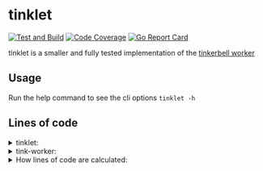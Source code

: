 # tinklet

[![Test and Build](https://github.com/jacobweinstock/tinklet/actions/workflows/ci.yaml/badge.svg)](https://github.com/jacobweinstock/tinklet/actions/workflows/ci.yaml)
[![Code Coverage](https://img.shields.io/endpoint?url=https://gist.githubusercontent.com/jacobweinstock/9d00cc54b39121e62d88ab6e02cec6dd/raw/branch-main.json)](https://gist.github.com/jacobweinstock/9d00cc54b39121e62d88ab6e02cec6dd#file-branch-main-coverage)
[![Go Report Card](https://goreportcard.com/badge/github.com/jacobweinstock/tinklet)](https://goreportcard.com/report/github.com/jacobweinstock/tinklet)

tinklet is a smaller and fully tested implementation of the [tinkerbell worker](https://docs.tinkerbell.org/services/tink-worker/)

## Usage

Run the help command to see the cli options `tinklet -h`

## Lines of code

<details>
  <summary>tinklet:</summary>

```bash
-------------------------------------------------------------------------------------
File                               files          blank        comment           code
-------------------------------------------------------------------------------------
./app/controller.go                                  24            176            169
./platform/tink/workflow.go                          15             14            122
./cmd/tinklet.go                                     11             11             67
./platform/container/container.go                     7              6             62
./main.go                                             7              0             34
./platform/tink/hardware.go                           7              6             33
./platform/errors.go                                  5              2             20
./cmd/config.go                                       1              1             12
./platform/interfaces.go                              5             25              1
-------------------------------------------------------------------------------------
TOTAL                                  9             82            241            520
-------------------------------------------------------------------------------------
```

</details>

<details>
  <summary>tink-worker:</summary>

```bash
--------------------------------------------------------------------------
File                    files          blank        comment           code
--------------------------------------------------------------------------
./internal/worker.go                      54              9            436
./cmd/root.go                             30              8            138
./internal/action.go                      16              6             97
./internal/registry.go                    11              6             78
./main.go                                  8              1             23
--------------------------------------------------------------------------
TOTAL                       5            119             30            772
--------------------------------------------------------------------------
```

</details>

<details>
  <summary>How lines of code are calculated:</summary>

```bash
docker run --rm -v "${PWD}":/workdir hhatto/gocloc --exclude-ext=yaml,bash,md,Makefile --by-file $(find . -name "*.go" ! -name "*_test.go" -not -path "./scripts/*" ) 
```

</details>
